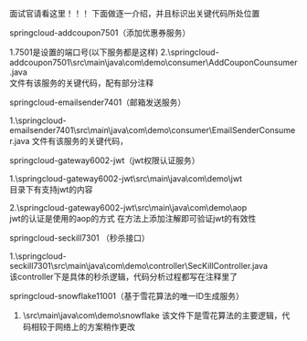 面试官请看这里！！！
下面做逐一介绍，并且标识出关键代码所处位置



springcloud-addcoupon7501（添加优惠券服务）

1.7501是设置的端口号(以下服务都是这样)
2.\springcloud-addcoupon7501\src\main\java\com\demo\consumer\AddCouponCounsumer.java  
文件有该服务的关键代码，配有部分注释



springcloud-emailsender7401（邮箱发送服务）

1.\springcloud-emailsender7401\src\main\java\com\demo\consumer\EmailSenderConsumer.java 
文件有该服务的关键代码，



springcloud-gateway6002-jwt（jwt权限认证服务）

1.\springcloud-gateway6002-jwt\src\main\java\com\demo\jwt  
目录下有支持jwt的内容

2.\springcloud-gateway6002-jwt\src\main\java\com\demo\aop   
jwt的认证是使用的aop的方式  在方法上添加注解即可验证jwt的有效性



springcloud-seckill7301 （秒杀接口）

1.\springcloud-seckill7301\src\main\java\com\demo\controller\SecKillController.java  
该controller下是具体的秒杀逻辑，代码分析过程都写在注释里了



springcloud-snowflake11001（基于雪花算法的唯一ID生成服务）

1. \src\main\java\com\demo\snowflake  该文件下是雪花算法的主要逻辑，代码相较于网络上的方案稍作更改




